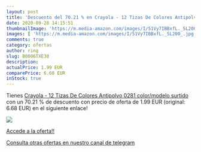 ```yaml
---
layout: post
title: 'Descuento del 70.21 % en Crayola - 12 Tizas De Colores Antipolvo '
date: 2020-09-28 14:15:51
thumbnailImage: 'https://m.media-amazon.com/images/I/51Vy7IBBxfL._SL200_.jpg'
images: [ 'https://m.media-amazon.com/images/I/51Vy7IBBxfL._SL200_.jpg' ]
comments: true
category: ofertas
author: ring
slug: B0006TXE30
description:
actualPrice: 1.99 EUR
comparePrice: 6.68 EUR
inStock: true
---
```


Tienes [Crayola - 12 Tizas De Colores Antipolvo  0281    color/modelo surtido](https://www.amazon.com/dp/B0006TXE30/?tag=redken08-20) con un 70.21 % de descuento con precio de oferta de 1.99 EUR (original: 6.68 EUR) en el siguiente enlace!

[![](https://m.media-amazon.com/images/I/51Vy7IBBxfL._SL200_.jpg)](https://www.amazon.com/dp/B0006TXE30/?tag=redken08-20)

[Accede a la oferta!!](https://www.amazon.com/dp/B0006TXE30/?tag=redken08-20)

[Consulta otras ofertas en nuestro canal de telegram](https://t.me/s/ofertas25)
